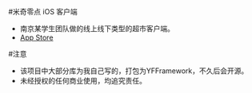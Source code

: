 #米奇零点 iOS 客户端
 - 南京某学生团队做的线上线下类型的超市客户端。 
 - [App Store](https://itunes.apple.com/cn/app/mi-qi-ling-dian/id980883989?mt=8) 

#注意
 - 该项目中大部分库为我自己写的，打包为YFFramework，不久后会开源。
 - 未经授权的任何商业使用，均追究责任。

